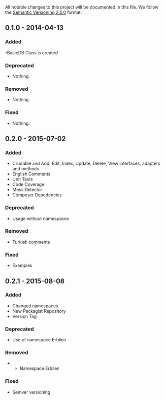 All notable changes to this project will be documented in this file.
We follow the [Semantic Versioning 2.0.0](http://semver.org/) format.


## 0.1.0 - 2014-04-13

### Added
-BasicDB Class is created

### Deprecated
- Nothing.

### Removed
- Nothing.

### Fixed
- Nothing.

## 0.2.0 - 2015-07-02

### Added
- Crudable and Add, Edit, Index, Update, Delete, View interfaces, adapters and methods
- English Comments
- Unit Tests
- Code Coverage
- Mess Detector
- Composer Depedencies

### Deprecated
- Usage without namespaces

### Removed
- Turkish comments

### Fixed
- Examples

## 0.2.1 - 2015-08-08

### Added
- Changed namespaces
- New Packagist Repository
- Version Tag

### Deprecated
- Use of namespace Erbilen

### Removed
- - Namespace Erbilen

### Fixed
- Semver versioning